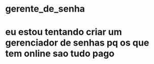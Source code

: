 # gerente_de_senha

# eu estou tentando criar um gerenciador de senhas pq os que tem online sao tudo pago
